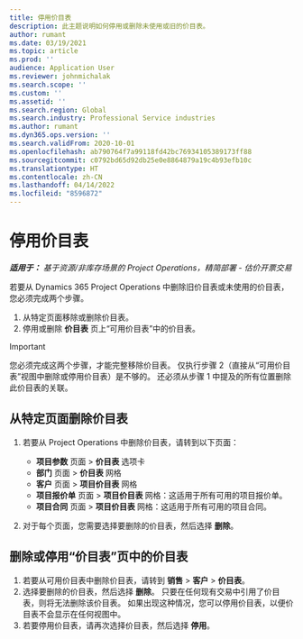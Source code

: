 ```yaml
---
title: 停用价目表
description: 此主题说明如何停用或删除未使用或旧的价目表。
author: rumant
ms.date: 03/19/2021
ms.topic: article
ms.prod: ''
audience: Application User
ms.reviewer: johnmichalak
ms.search.scope: ''
ms.custom: ''
ms.assetid: ''
ms.search.region: Global
ms.search.industry: Professional Service industries
ms.author: rumant
ms.dyn365.ops.version: ''
ms.search.validFrom: 2020-10-01
ms.openlocfilehash: ab790764f7a99118fd42bc76934105389173ff88
ms.sourcegitcommit: c0792bd65d92db25e0e8864879a19c4b93efb10c
ms.translationtype: HT
ms.contentlocale: zh-CN
ms.lasthandoff: 04/14/2022
ms.locfileid: "8596872"
---
```

# <a name="deactivate-price-lists"></a>停用价目表 

_**适用于：** 基于资源/非库存场景的 Project Operations，精简部署 - 估价开票交易_

若要从 Dynamics 365 Project Operations 中删除旧价目表或未使用的价目表，您必须完成两个步骤。 

1. 从特定页面移除或删除价目表。
2. 停用或删除 **价目表** 页上“可用价目表”中的价目表。

>[!IMPORTANT]
> 您必须完成这两个步骤，才能完整移除价目表。 仅执行步骤 2（直接从“可用价目表”视图中删除或停用价目表）是不够的。 还必须从步骤 1 中提及的所有位置删除此价目表的关联。

## <a name="delete-the-price-list-from-specific-pages"></a>从特定页面删除价目表
1. 若要从 Project Operations 中删除价目表，请转到以下页面：  

      - **项目参数** 页面 > **价目表** 选项卡
      - **部门** 页面 > **价目表** 网格
      - **客户** 页面 > **项目价目表** 网格
      - **项目报价单** 页面 > **项目价目表** 网格：这适用于所有可用的项目报价单。
      - **项目合同** 页面 > **项目价目表** 网格：这适用于所有可用的项目合同。

 2. 对于每个页面，您需要选择要删除的价目表，然后选择 **删除**。 
 
## <a name="delete-or-deactivate-the-price-list-from-the-price-lists-page"></a>删除或停用“价目表”页中的价目表
 
1. 若要从可用价目表中删除价目表，请转到 **销售** > **客户** > **价目表**。 
2. 选择要删除的价目表，然后选择 **删除**。 只要在任何现有交易中引用了价目表，则将无法删除该价目表。 如果出现这种情况，您可以停用价目表，以便价目表不会显示在任何视图中。 
3. 若要停用价目表，请再次选择价目表，然后选择 **停用**。   
